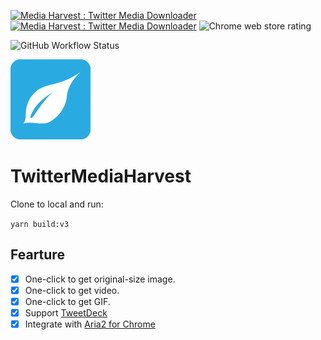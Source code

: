 [![Media Harvest : Twitter Media Downloader](https://img.shields.io/chrome-web-store/v/hpcgabhdlnapolkkjpejieegfpehfdok?color=00acee&style=for-the-badge)](https://chrome.google.com/webstore/detail/media-harvest-twitter-med/hpcgabhdlnapolkkjpejieegfpehfdok)
[![Media Harvest : Twitter Media Downloader](https://img.shields.io/chrome-web-store/users/hpcgabhdlnapolkkjpejieegfpehfdok?style=for-the-badge)](https://chrome.google.com/webstore/detail/media-harvest-twitter-med/hpcgabhdlnapolkkjpejieegfpehfdok)
![Chrome web store rating](https://img.shields.io/chrome-web-store/stars/hpcgabhdlnapolkkjpejieegfpehfdok?style=for-the-badge)

![GitHub Workflow Status](https://img.shields.io/github/actions/workflow/status/EltonChou/TwitterMediaHarvest/ci.yml?branch=main&style=for-the-badge)

![TwitterMediaHarvest](./src/assets/icons/icon128.png)

# TwitterMediaHarvest

Clone to local and run:

`yarn build:v3`

## Fearture

- [x] One-click to get original-size image.
- [x] One-click to get video.
- [x] One-click to get GIF.
- [x] Support [TweetDeck](https://tweetdeck.twitter.com/)
- [x] Integrate with [Aria2 for Chrome](https://chrome.google.com/webstore/detail/aria2-for-chrome/mpkodccbngfoacfalldjimigbofkhgjn)
